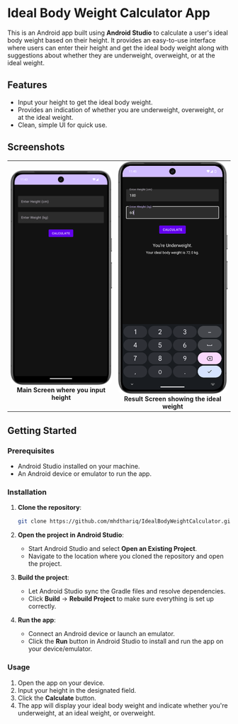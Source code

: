 # Ideal Body Weight Calculator App

This is an Android app built using **Android Studio** to calculate a user's ideal body weight based on their height. It provides an easy-to-use interface where users can enter their height and get the ideal body weight along with suggestions about whether they are underweight, overweight, or at the ideal weight.

## Features

- Input your height to get the ideal body weight.
- Provides an indication of whether you are underweight, overweight, or at the ideal weight.
- Clean, simple UI for quick use.

## Screenshots

<table>
  <tr>
    <td align="center">
      <img src="image/BodyWeight1.png" alt="App Home Screen" width="250" style="border-radius: 8px;"/>
      <br><strong>Main Screen where you input height</strong>
    </td>
    <td align="center">
      <img src="image/BodyWeight2.png" alt="Result Screen" width="250" style="border-radius: 8px;"/>
      <br><strong>Result Screen showing the ideal weight</strong>
    </td>
  </tr>
</table>


## Getting Started

### Prerequisites

- Android Studio installed on your machine.
- An Android device or emulator to run the app.

### Installation

1. **Clone the repository**:

   ```bash
   git clone https://github.com/mhdthariq/IdealBodyWeightCalculator.git
   ```

2. **Open the project in Android Studio**:
   - Start Android Studio and select **Open an Existing Project**.
   - Navigate to the location where you cloned the repository and open the project.

3. **Build the project**:
   - Let Android Studio sync the Gradle files and resolve dependencies.
   - Click **Build** -> **Rebuild Project** to make sure everything is set up correctly.

4. **Run the app**:
   - Connect an Android device or launch an emulator.
   - Click the **Run** button in Android Studio to install and run the app on your device/emulator.

### Usage

1. Open the app on your device.
2. Input your height in the designated field.
3. Click the **Calculate** button.
4. The app will display your ideal body weight and indicate whether you're underweight, at an ideal weight, or overweight.
